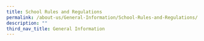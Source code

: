 ```yaml
---
title: School Rules and Regulations
permalink: /about-us/General-Information/School-Rules-and-Regulations/
description: ""
third_nav_title: General Information
---
```


